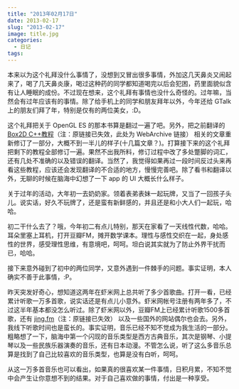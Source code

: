 ```yaml
---
title: "2013年02月17日"
date: 2013-02-17
slug: "2013-02-17"
image: title.jpg
categories:
  - 日记
tags:
---
```


本来以为这个礼拜没什么事情了，没想到又冒出很多事情，外加这几天鼻炎又闹起来了，喝了几天鼻炎康，喝过这种药的同学都知道喝完以后会犯困，药里面貌似含有让人睡眠的成份。不过现在想来，这个礼拜有事情也没什么奇怪的。过年嘛，当然会有过年应该有的事情。除了给手机上的同学和朋友拜年以外，今年还给 GTalk 上的朋友们拜了年，特别是仅有的两位美女，:D。

这个礼拜把关于 OpenGL ES 的那本书算是翻过一遍了吧。另外，把之前翻译的 [Box2D C++教程](https://web.archive.org/web/20190414143148/http://ohcoder.com/blog/2013/02/18/diary/)（注：原链接已失效，此处为 WebArchive 链接） 相关的文章重新修订了一部分，大概不到一半儿的样子(十几篇文章？)。打算接下来的这个礼拜把剩下的教程全部修订一遍。果然不出我所料，修订过程中改了多处蹩脚的词汇，还有几处不准确的以及错误的翻译。当然了，我觉得如果再过一段时间反过头来再看这些教程，应该还会发现翻译的不合适的地方，慢慢完善吧。除了看书和翻译以外，无聊的时候在脑海中幻想了一下 app 的 UI 大概长什么样子。

关于过年的活动，大年初一去奶奶家。领着表弟表妹一起玩牌，又当了一回孩子头儿。说实话，好久不玩牌了，还是蛮有新鲜感的，并且还是和小大人们一起玩，哈哈。

初二干什么去了？哦，今年初二有点儿特别，那天在家看了一天线性代数，哈哈。耳朵里塞上耳机，打开豆瓣FM，摊开数学课本。理性与感性交织在一起，身处感性的世界，感受理性思维，有意境吧，呵呵。坦白说其实就为了防止外界干扰而已，哈哈。

接下来意外碰到了初中的两位同学，又意外遇到一件棘手的问题。事实证明，本人确实不善于此事情，:P。

昨天突发好奇心，想知道这两年在虾米网上总共听了多少首歌曲。打开一看，已经累计听歌一万多首歌，说实话还是有点儿小意外。虾米网帐号注册有两年多了，不过这半年基本都没怎么听过。除了虾米网以外，豆瓣FM上已经累计听歌1500多首歌，还有 [jing.fm](http://jing.fm/)（注：原链接已失效） 以及一些国外的网站偶尔也会去。另外，我线下听歌时间也是蛮长的。事实证明，音乐已经不知不觉成为我生活的一部分。粗略想了一下，脑海中第一个闪现的音乐类型是西方古典音乐，其次是钢琴、小提琴以及一些民族乐器演奏的音乐，还有日本动漫。不管怎么说，听了这么多音乐总算是找到了自己比较喜欢的音乐类型，也算是没有白听，呵呵。

从这一万多首音乐也可以看出，如果真的很喜欢某一件事情，日积月累，不知不觉中会产生让你意想不到的结果。对于自己喜欢做的事情，付出是一种享受。
